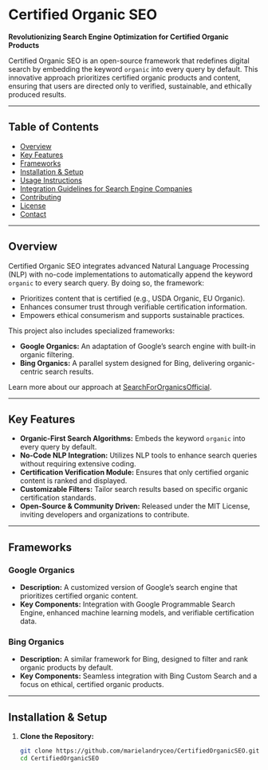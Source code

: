 # Certified Organic SEO

**Revolutionizing Search Engine Optimization for Certified Organic Products**

Certified Organic SEO is an open-source framework that redefines digital search by embedding the keyword `organic` into every query by default. This innovative approach prioritizes certified organic products and content, ensuring that users are directed only to verified, sustainable, and ethically produced results.

---

## Table of Contents

- [Overview](#overview)
- [Key Features](#key-features)
- [Frameworks](#frameworks)
- [Installation & Setup](#installation--setup)
- [Usage Instructions](#usage-instructions)
- [Integration Guidelines for Search Engine Companies](#integration-guidelines-for-search-engine-companies)
- [Contributing](#contributing)
- [License](#license)
- [Contact](#contact)

---

## Overview

Certified Organic SEO integrates advanced Natural Language Processing (NLP) with no-code implementations to automatically append the keyword `organic` to every search query. By doing so, the framework:
- Prioritizes content that is certified (e.g., USDA Organic, EU Organic).
- Enhances consumer trust through verifiable certification information.
- Empowers ethical consumerism and supports sustainable practices.

This project also includes specialized frameworks:
- **Google Organics:** An adaptation of Google’s search engine with built-in organic filtering.
- **Bing Organics:** A parallel system designed for Bing, delivering organic-centric search results.

Learn more about our approach at [SearchForOrganicsOfficial](https://searchfororganicsofficial.blogspot.com).

---

## Key Features

- **Organic-First Search Algorithms:** Embeds the keyword `organic` into every query by default.
- **No-Code NLP Integration:** Utilizes NLP tools to enhance search queries without requiring extensive coding.
- **Certification Verification Module:** Ensures that only certified organic content is ranked and displayed.
- **Customizable Filters:** Tailor search results based on specific organic certification standards.
- **Open-Source & Community Driven:** Released under the MIT License, inviting developers and organizations to contribute.

---

## Frameworks

### Google Organics
- **Description:** A customized version of Google’s search engine that prioritizes certified organic content.
- **Key Components:** Integration with Google Programmable Search Engine, enhanced machine learning models, and verifiable certification data.

### Bing Organics
- **Description:** A similar framework for Bing, designed to filter and rank organic products by default.
- **Key Components:** Seamless integration with Bing Custom Search and a focus on ethical, certified organic products.

---

## Installation & Setup

1. **Clone the Repository:**
   ```bash
   git clone https://github.com/marielandryceo/CertifiedOrganicSEO.git
   cd CertifiedOrganicSEO